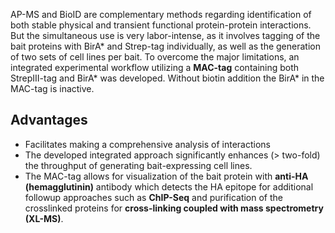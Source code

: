 AP-MS and BioID are complementary methods regarding identification of both stable physical and transient functional protein-protein interactions. But the simultaneous use is very labor-intense, as it involves tagging of the bait proteins with BirA* and Strep-tag individually, as well as the generation of two sets of cell lines per bait. To overcome the major limitations, an integrated experimental workflow utilizing a __MAC-tag__ containing both StrepIII-tag and BirA* was developed. Without biotin addition the BirA* in the MAC-tag is inactive. 

## Advantages
- Facilitates making a comprehensive analysis of interactions
- The developed integrated approach significantly enhances (> two-fold) the throughput of generating bait-expressing cell lines. 
- The MAC-tag allows for visualization of the bait protein with __anti-HA (hemagglutinin)__ antibody which detects the HA epitope for additional followup approaches such as __ChIP-Seq__ and purification of the crosslinked proteins for __cross-linking coupled with mass spectrometry (XL-MS)__.